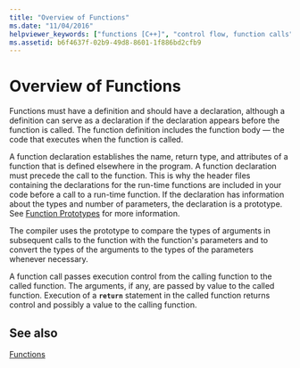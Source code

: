 ```yaml
---
title: "Overview of Functions"
ms.date: "11/04/2016"
helpviewer_keywords: ["functions [C++]", "control flow, function calls"]
ms.assetid: b6f4637f-02b9-49d8-8601-1f886bd2cfb9
---
```

# Overview of Functions

Functions must have a definition and should have a declaration, although a definition can serve as a declaration if the declaration appears before the function is called. The function definition includes the function body — the code that executes when the function is called.

A function declaration establishes the name, return type, and attributes of a function that is defined elsewhere in the program. A function declaration must precede the call to the function. This is why the header files containing the declarations for the run-time functions are included in your code before a call to a run-time function. If the declaration has information about the types and number of parameters, the declaration is a prototype. See [Function Prototypes](../c-language/function-prototypes.md) for more information.

The compiler uses the prototype to compare the types of arguments in subsequent calls to the function with the function's parameters and to convert the types of the arguments to the types of the parameters whenever necessary.

A function call passes execution control from the calling function to the called function. The arguments, if any, are passed by value to the called function. Execution of a **`return`** statement in the called function returns control and possibly a value to the calling function.

## See also

[Functions](../c-language/functions-c.md)
